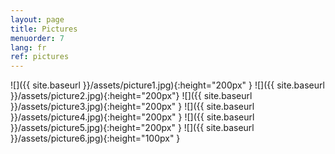 ```yaml
---
layout: page
title: Pictures
menuorder: 7
lang: fr
ref: pictures
---
```

![]({{ site.baseurl }}/assets/picture1.jpg){:height="200px" } ![]({{ site.baseurl }}/assets/picture2.jpg){:height="200px"} ![]({{ site.baseurl }}/assets/picture3.jpg){:height="200px" } ![]({{ site.baseurl }}/assets/picture4.jpg){:height="200px" } ![]({{ site.baseurl }}/assets/picture5.jpg){:height="200px" } ![]({{ site.baseurl }}/assets/picture6.jpg){:height="100px" }

